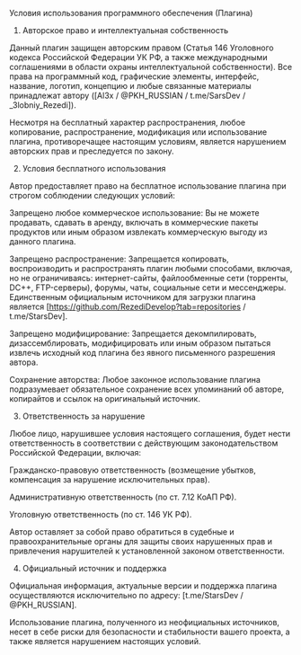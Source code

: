 Условия использования программного обеспечения (Плагина)
1. Авторское право и интеллектуальная собственность

Данный плагин защищен авторским правом (Статья 146 Уголовного кодекса Российской Федерации УК РФ, а также международными соглашениями в области охраны интеллектуальной собственности). Все права на программный код, графические элементы, интерфейс, название, логотип, концепцию и любые связанные материалы принадлежат автору ([Al3x / @PKH_RUSSIAN / t.me/SarsDev / _3lobniy_Rezedi]).

Несмотря на бесплатный характер распространения, любое копирование, распространение, модификация или использование плагина, противоречащее настоящим условиям, является нарушением авторских прав и преследуется по закону.

2. Условия бесплатного использования

Автор предоставляет право на бесплатное использование плагина при строгом соблюдении следующих условий:

Запрещено любое коммерческое использование: Вы не можете продавать, сдавать в аренду, включать в коммерческие пакеты продуктов или иным образом извлекать коммерческую выгоду из данного плагина.

Запрещено распространение: Запрещается копировать, воспроизводить и распространять плагин любыми способами, включая, но не ограничиваясь: интернет-сайты, файлообменные сети (торренты, DC++, FTP-серверы), форумы, чаты, социальные сети и мессенджеры. Единственным официальным источником для загрузки плагина является [https://github.com/RezediDevelop?tab=repositories / t.me/StarsDev].

Запрещено модифицирование: Запрещается декомпилировать, дизассемблировать, модифицировать или иным образом пытаться извлечь исходный код плагина без явного письменного разрешения автора.

Сохранение авторства: Любое законное использование плагина подразумевает обязательное сохранение всех упоминаний об авторе, копирайтов и ссылок на оригинальный источник.

3. Ответственность за нарушение

Любое лицо, нарушившее условия настоящего соглашения, будет нести ответственность в соответствии с действующим законодательством Российской Федерации, включая:

Гражданско-правовую ответственность (возмещение убытков, компенсация за нарушение исключительных прав).

Административную ответственность (по ст. 7.12 КоАП РФ).

Уголовную ответственность (по ст. 146 УК РФ).

Автор оставляет за собой право обратиться в судебные и правоохранительные органы для защиты своих нарушенных прав и привлечения нарушителей к установленной законом ответственности.

4. Официальный источник и поддержка

Официальная информация, актуальные версии и поддержка плагина осуществляются исключительно по адресу: [t.me/StarsDev / @PKH_RUSSIAN].

Использование плагина, полученного из неофициальных источников, несет в себе риски для безопасности и стабильности вашего проекта, а также является нарушением настоящих условий.
